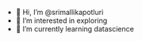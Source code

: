 - 👋 Hi, I’m @srimallikapotluri
- 👀 I’m interested in exploring
- 🌱 I’m currently learning datascience

<!---
srimallikapotluri/srimallikapotluri is a ✨ special ✨ repository because its `README.md` (this file) appears on your GitHub profile.
You can click the Preview link to take a look at your changes.
--->
